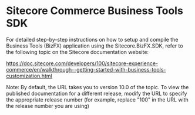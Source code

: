 # Sitecore Commerce Business Tools SDK

For detailed step-by-step instructions on how to setup and compile the Business Tools (BizFX) application using the ​Sitecore.BizFX.SDK, refer to the following topic on the Sitecore documentation website:

https://doc.sitecore.com/developers/100/sitecore-experience-commerce/en/walkthrough--getting-started-with-business-tools-customization.html

Note:  By default, the URL takes you to version 10.0 of the topic. To view the published documentation for a different release, modify the URL to specify the appropriate release number (for example, replace "100" in the URL with the release number you are using)
